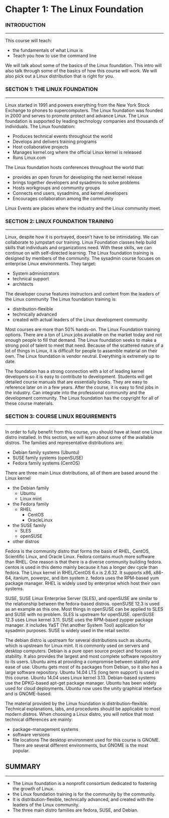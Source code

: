 # Chapter 1: The Linux Foundation


### INTRODUCTION
___

This course will teach:
  * the fundamentals of what Linux is
  * Teach you how to use the command line

We will talk about some of the basics of the Linux foundation.
This intro will also talk through some of the basics of how this course will work.
We will also pick out a Linux distribution that is right for you.

### SECTION 1: THE LINUX FOUNDATION
___

Linux started in 1991 and powers everything from the New York Stock Exchange to phones to supercomputers.
The Linux foundation was founded in 2000 and serves to promote protect and advance Linux.
The Linux foundation is supported by leading technology companies and thousands of individuals.
The Linux foundation:
  * Produces technical events throughout the world
  * Develops and delivers training programs
  * Host collaborative projects
  * Manages kernel.org where the official Linux kernel is released
  * Runs Linux.com

The Linux foundation hosts conferences throughout the world that:
  * provides an open forum for developing the next kernel release
  * brings together developers and sysadmins to solve problems
  * Hosts workgroups and community groups
  * Connects end users, sysadmins, and kernel developers
  * Encourages collaboration among the community

Linux Events are places where the industry and the Linux community meet.


### SECTION 2: LINUX FOUNDATION TRAINING
___

Linux, despite how it is portrayed, doesn't have to be intimidating.
We can collaborate to jumpstart our training.
Linux Foundation classes help build skills that individuals and organizations need.
With these skills, we can continue on with self-directed learning.
The Linux foundation training is designed by members of the community.
The sysadmin course focuses on enterprise Linux environments.
They target:
  * System administrators
  * technical support
  * architects

The developer course features instructors and content from the leaders of the Linux community
The Linux foundation training is:
  * distribution-flexible
  * technically advanced
  * created with actual leaders of the Linux development community

Most courses are more than 50% hands-on.
The Linux Foundation training options.
There are a ton of Linux jobs available on the market today and not enough people to fill that demand.
The Linux foundation seeks to make a strong pool of talent to meet that need.
Because of the scattered nature of a lot of things in Linux, it is difficult for people to assemble material on their own.
The Linux foundation is vendor neutral.
Everything is extremely up to date.

The foundation has a strong connection with a lot of leading kernel developers so it is easy to contribute to development.
Students will get detailed course manuals that are essentially books.
They are easy to reference later on in a few years.
After the course, it is easy to find jobs in the industry.
Can integrate into the professional community and the development community.
The Linux foundation has the copyright for all of these course materials.


### SECTION 3: COURSE LINUX REQUIREMENTS
___

In order to fully benefit from this course, you should have at least one Linux distro installed.
In this section, we will learn about some of the available distros.
The families and representative distributions are:
  * Debian family systems (Ubuntu)
  * SUSE family systems (openSUSE)
  * Fedora family systems (CentOS)

There are three main Linux distributions, all of them are based around the Linux kernel
  + the Debian family
    * Ubuntu
    * Linux mint
  + the Fedora family
    * RHEL
      + CentOS
      + OracleLinux
  + the SUSE family
    * SLES
    * openSUSE
  + other distros

Fedora is the community distro that forms the basis of RHEL, CentOS, Scientific Linux, and Oracle Linux.
Fedora contains much more software than RHEL.
One reason is that there is a diverse community building fedora.
centos is used in this demo mainly because it has a longer dev cycle than fedora.
The Linux kernel in RHEL/CentOS 6.x is 2.6.32.
It supports x86, x86-64, itanium, powerpc, and ibm system z.
fedora uses the RPM-based yum package manager.
RHEL is widely used by enterprise which host their own systems.

SUSE, SUSE Linux Enterprise Server (SLES), and openSUSE are similar to the relationship between the fedora-based distros.
openSUSE 12.3 is used as an example as this one.
Most things in openSUSE can be applied to SLES and SUSE with no problem.
SLES is upstream for openSUSE.
openSUSE 12.3 uses Linux kernel 3.11.
SUSE uses the RPM-based zypper package manager.
it includes YaST (Yet another System Tool) application for sysadmin purposes.
SUSE is widely used in the retail sector.

The debian distro is upstream for several distributions such as ubuntu, which is upstream for Linux mint.
It is commonly used on servers and desktop computers.
Debian is a pure open source project and focuses on stability.
It also provides the largest and most complete software repository to its users.
Ubuntu aims at providing a compromise between stability and ease of use.
Ubuntu gets most of its packages from Debian, so it also has a large software repository.
Ubuntu 14.04 LTS (long term support) is used in this course.
Ubuntu 14.04 uses Linux kernel 3.13.
Debian-based systems use the DPKG-based apt-get package manager.
Ubuntu has been widely used for cloud deployments.
Ubuntu now uses the unity graphical interface and is GNOME-based.

The material provided by the Linux foundation is distribution-flexible.
Technical explanations, labs, and procedures should be applicable to most modern distros.
When choosing a Linux distro, you will notice that most technical differences are mainly:
  * package-management systems
  * software versions
  * file locations
The desktop environment used for this course is GNOME.
There are several different environments, but GNOME is the most popular.


## SUMMARY
___

* The Linux foundation is a nonprofit consortium dedicated to fostering the growth of Linux.
* the Linux foundation training is for the community by the community.
* It is distribution-flexible, technically advanced, and created with the leaders of the Linux community.
* The three main distro families are fedora, SUSE, and Debian.
